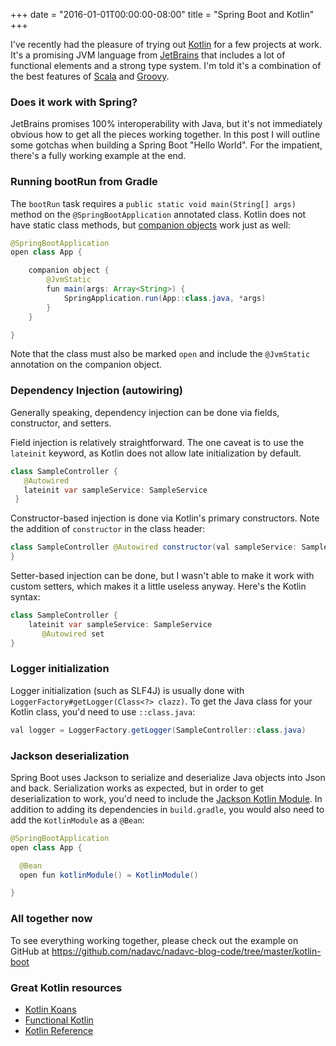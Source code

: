 +++
date = "2016-01-01T00:00:00-08:00"
title = "Spring Boot and Kotlin"
+++

I've recently had the pleasure of trying out [Kotlin](http://kotlinlang.org) for a few projects at work. It's a promising JVM language from [JetBrains](http://jetbrains.com) that includes a lot of functional elements and a strong type system. I'm told it's a combination of the best features of [Scala](http://www.scala-lang.org/) and [Groovy](http://www.groovy-lang.org/).

### Does it work with Spring?

JetBrains promises 100% interoperability with Java, but it's not immediately obvious how to get all the pieces working together. In this post I will outline some gotchas when building a Spring Boot "Hello World". For the impatient, there's a fully working example at the end.

### Running bootRun from Gradle

The `bootRun` task requires a `public static void main(String[] args)` method on the `@SpringBootApplication` annotated class. Kotlin does not have static class methods, but [companion objects](https://kotlinlang.org/docs/reference/object-declarations.html#companion-objects) work just as well:

```java
@SpringBootApplication
open class App {

    companion object {
        @JvmStatic
        fun main(args: Array<String>) {
            SpringApplication.run(App::class.java, *args)
        }
    }

}
```

Note that the class must also be marked `open` and include the `@JvmStatic` annotation on the companion object.

### Dependency Injection (autowiring)

Generally speaking, dependency injection can be done via fields, constructor, and setters.

Field injection is relatively straightforward. The one caveat is to use the `lateinit` keyword, as Kotlin does not allow late initialization by default.

```java
class SampleController {
   @Autowired
   lateinit var sampleService: SampleService
 }
```

Constructor-based injection is done via Kotlin's primary constructors. Note the addition of `constructor` in the class header:

```java
class SampleController @Autowired constructor(val sampleService: SampleService) {
}
```
Setter-based injection can be done, but I wasn't able to make it work with custom setters, which makes it a little useless anyway. Here's the Kotlin syntax:

```java
class SampleController {
    lateinit var sampleService: SampleService
       @Autowired set
}
```

### Logger initialization

Logger initialization (such as SLF4J) is usually done with `LoggerFactory#getLogger(Class<?> clazz)`. To get the Java class for your Kotlin class, you'd need to use `::class.java`:

```java
val logger = LoggerFactory.getLogger(SampleController::class.java)
```

### Jackson deserialization

Spring Boot uses Jackson to serialize and deserialize Java objects into Json and back. Serialization works as expected, but in order to get deserialization to work, you'd need to include the [Jackson Kotlin Module](https://github.com/FasterXML/jackson-module-kotlin). In addition to adding its dependencies in `build.gradle`, you would also need to add the `KotlinModule` as a `@Bean`:

```java
@SpringBootApplication
open class App {

  @Bean
  open fun kotlinModule() = KotlinModule()

}
```

### All together now

To see everything working together, please check out the example on GitHub at https://github.com/nadavc/nadavc-blog-code/tree/master/kotlin-boot

### Great Kotlin resources

* [Kotlin Koans](http://try.kotlinlang.org/#/Kotlin%20Koans)
* [Functional Kotlin](https://www.youtube.com/watch?v=AhA-Q7MOre0)
* [Kotlin Reference](https://kotlinlang.org/docs/reference/)
